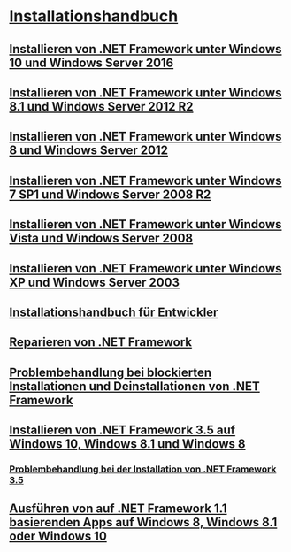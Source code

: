 # [Installationshandbuch](index.md)
## [Installieren von .NET Framework unter Windows 10 und Windows Server 2016](on-windows-10.md)
## [Installieren von .NET Framework unter Windows 8.1 und Windows Server 2012 R2](on-windows-8-1.md)
## [Installieren von .NET Framework unter Windows 8 und Windows Server 2012](on-windows-8.md)
## [Installieren von .NET Framework unter Windows 7 SP1 und Windows Server 2008 R2](on-windows-7.md)
## [Installieren von .NET Framework unter Windows Vista und Windows Server 2008](on-windows-vista.md)
## [Installieren von .NET Framework unter Windows XP und Windows Server 2003](on-windows-xp.md)
## [Installationshandbuch für Entwickler](guide-for-developers.md)
## [Reparieren von .NET Framework](repair.md)
## [Problembehandlung bei blockierten Installationen und Deinstallationen von .NET Framework](troubleshoot-blocked-installations-and-uninstallations.md)
## [Installieren von .NET Framework 3.5 auf Windows 10, Windows 8.1 und Windows 8](dotnet-35-windows-10.md)
### [Problembehandlung bei der Installation von .NET Framework 3.5](net-framework-3-5-on-windows-8-plus.md)
## [Ausführen von auf .NET Framework 1.1 basierenden Apps auf Windows 8, Windows 8.1 oder Windows 10](run-net-framework-1-1-apps.md)
